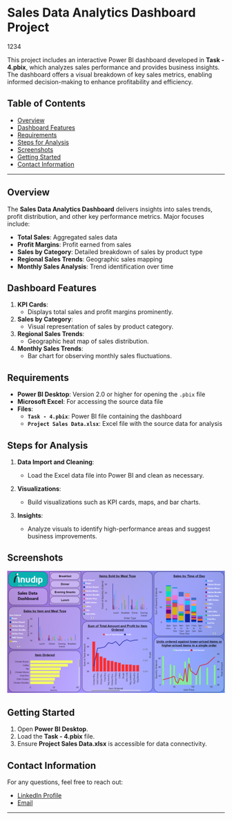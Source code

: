 # Sales Data Analytics Dashboard Project
1234

This project includes an interactive Power BI dashboard developed in **Task - 4.pbix**, which analyzes sales performance and provides business insights. The dashboard offers a visual breakdown of key sales metrics, enabling informed decision-making to enhance profitability and efficiency.

## Table of Contents
- [Overview](#overview)
- [Dashboard Features](#dashboard-features)
- [Requirements](#requirements)
- [Steps for Analysis](#steps-for-analysis)
- [Screenshots](#screenshots)
- [Getting Started](#getting-started)
- [Contact Information](#contact-information)

---

## Overview

The **Sales Data Analytics Dashboard** delivers insights into sales trends, profit distribution, and other key performance metrics. Major focuses include:
- **Total Sales**: Aggregated sales data
- **Profit Margins**: Profit earned from sales
- **Sales by Category**: Detailed breakdown of sales by product type
- **Regional Sales Trends**: Geographic sales mapping
- **Monthly Sales Analysis**: Trend identification over time

## Dashboard Features

1. **KPI Cards**: 
   - Displays total sales and profit margins prominently.
2. **Sales by Category**:
   - Visual representation of sales by product category.
3. **Regional Sales Trends**:
   - Geographic heat map of sales distribution.
4. **Monthly Sales Trends**:
   - Bar chart for observing monthly sales fluctuations.

## Requirements
- **Power BI Desktop**: Version 2.0 or higher for opening the `.pbix` file
- **Microsoft Excel**: For accessing the source data file
- **Files**:
  - **`Task - 4.pbix`**: Power BI file containing the dashboard
  - **`Project Sales Data.xlsx`**: Excel file with the source data for analysis


## Steps for Analysis

1. **Data Import and Cleaning**:
   - Load the Excel data file into Power BI and clean as necessary.
   
2. **Visualizations**:
   - Build visualizations such as KPI cards, maps, and bar charts.
   
3. **Insights**:
   - Analyze visuals to identify high-performance areas and suggest business improvements.

## Screenshots

![Dashboard Screenshot](https://github.com/ashu-kudesiya/Data-Analytics-by-Anudip-Foundation/blob/main/Power%20BI/Task%20-%204/Screenshot/1.png)

## Getting Started

1. Open **Power BI Desktop**.
2. Load the **Task - 4.pbix** file.
3. Ensure **Project Sales Data.xlsx** is accessible for data connectivity.

## Contact Information

For any questions, feel free to reach out:

- [LinkedIn Profile](https://www.linkedin.com/in/himanshu-kudesiya)
- [Email](mailto:himanshu.kudesiya@gmail.com)

---
